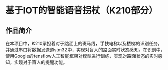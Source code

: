 # 基于IOT的智能语音拐杖（K210部分）

## 作品简介

在本项目中，K210承担着对于路面上的斑马线，手扶电梯以及楼梯的识别任务，并通过串口将数据发送道stm32中，实现对盲人的路面实时状态感知。在识别中，使用Google的tensflow人工智能框架对模型进行训练，实现对路面状态的实时感知，实现对于盲人的提醒功能。

